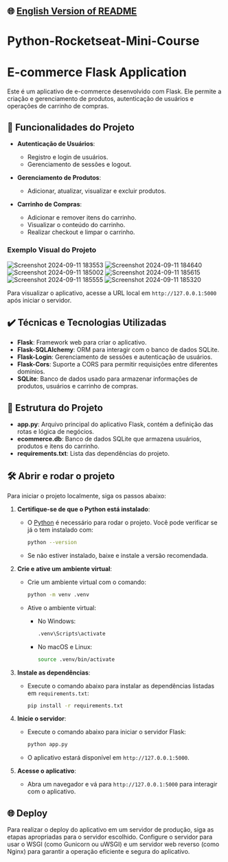 ## 🌐 [English Version of README](README_EN.md)

# Python-Rocketseat-Mini-Course
# E-commerce Flask Application

Este é um aplicativo de e-commerce desenvolvido com Flask. Ele permite a criação e gerenciamento de produtos, autenticação de usuários e operações de carrinho de compras.

## 🔨 Funcionalidades do Projeto

- **Autenticação de Usuários**:
    - Registro e login de usuários.
    - Gerenciamento de sessões e logout.

- **Gerenciamento de Produtos**:
    - Adicionar, atualizar, visualizar e excluir produtos.

- **Carrinho de Compras**:
    - Adicionar e remover itens do carrinho.
    - Visualizar o conteúdo do carrinho.
    - Realizar checkout e limpar o carrinho.

### Exemplo Visual do Projeto

![Screenshot 2024-09-11 183553](https://github.com/user-attachments/assets/8737a026-d079-4e64-a6c5-5c983c41f80d)
![Screenshot 2024-09-11 184640](https://github.com/user-attachments/assets/8c3d7381-c9fd-434c-bb83-79fd9fb91947)
![Screenshot 2024-09-11 185002](https://github.com/user-attachments/assets/c4d99af3-80a5-4093-a7f4-7af4215d2911)
![Screenshot 2024-09-11 185615](https://github.com/user-attachments/assets/368cd3d3-8902-435d-9515-a5641d87a9c2)
![Screenshot 2024-09-11 185555](https://github.com/user-attachments/assets/5f531acd-9d85-4a40-849b-18d009ad4473)
![Screenshot 2024-09-11 185320](https://github.com/user-attachments/assets/ebccd156-35b1-486a-86a8-c08d0e9f60c5)

Para visualizar o aplicativo, acesse a URL local em `http://127.0.0.1:5000` após iniciar o servidor.

## ✔️ Técnicas e Tecnologias Utilizadas

- **Flask**: Framework web para criar o aplicativo.
- **Flask-SQLAlchemy**: ORM para interagir com o banco de dados SQLite.
- **Flask-Login**: Gerenciamento de sessões e autenticação de usuários.
- **Flask-Cors**: Suporte a CORS para permitir requisições entre diferentes domínios.
- **SQLite**: Banco de dados usado para armazenar informações de produtos, usuários e carrinho de compras.

## 📁 Estrutura do Projeto

- **app.py**: Arquivo principal do aplicativo Flask, contém a definição das rotas e lógica de negócios.
- **ecommerce.db**: Banco de dados SQLite que armazena usuários, produtos e itens do carrinho.
- **requirements.txt**: Lista das dependências do projeto.

## 🛠️ Abrir e rodar o projeto

Para iniciar o projeto localmente, siga os passos abaixo:

1. **Certifique-se de que o Python está instalado**:
    - O [Python](https://www.python.org/) é necessário para rodar o projeto. Você pode verificar se já o tem instalado com:

      ```bash
      python --version
      ```

    - Se não estiver instalado, baixe e instale a versão recomendada.

2. **Crie e ative um ambiente virtual**:
    - Crie um ambiente virtual com o comando:

      ```bash
      python -m venv .venv
      ```

    - Ative o ambiente virtual:
        - No Windows:

          ```bash
          .venv\Scripts\activate
          ```

        - No macOS e Linux:

          ```bash
          source .venv/bin/activate
          ```

3. **Instale as dependências**:
    - Execute o comando abaixo para instalar as dependências listadas em `requirements.txt`:

      ```bash
      pip install -r requirements.txt
      ```

4. **Inicie o servidor**:
    - Execute o comando abaixo para iniciar o servidor Flask:

      ```bash
      python app.py
      ```

    - O aplicativo estará disponível em `http://127.0.0.1:5000`.

5. **Acesse o aplicativo**:
    - Abra um navegador e vá para `http://127.0.0.1:5000` para interagir com o aplicativo.

## 🌐 Deploy

Para realizar o deploy do aplicativo em um servidor de produção, siga as etapas apropriadas para o servidor escolhido. Configure o servidor para usar o WSGI (como Gunicorn ou uWSGI) e um servidor web reverso (como Nginx) para garantir a operação eficiente e segura do aplicativo.


